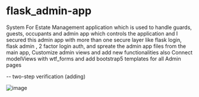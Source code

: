 # flask_admin-app

System For Estate Management application which is used to handle guards, guests, occupants and admin app which controls the application and I secured this admin app with more than one secure layer like flask login, flask admin , 2 factor login auth, and spreate the admin app files from the main app, 
Customize admin views and add new functionalities also Connect modelViews with wtf_forms and add bootstrap5 templates for all Admin pages

-- two-step verification (adding)

![image](https://user-images.githubusercontent.com/55125302/141695468-b7c154ff-84a2-4660-9e2d-f42fc63ed55a.png)

